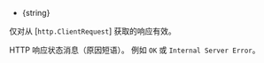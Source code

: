 <!-- YAML
added: v0.11.10
-->

* {string}

仅对从 [`http.ClientRequest`] 获取的响应有效。

HTTP 响应状态消息（原因短语）。 
例如 `OK` 或 `Internal Server Error`。

